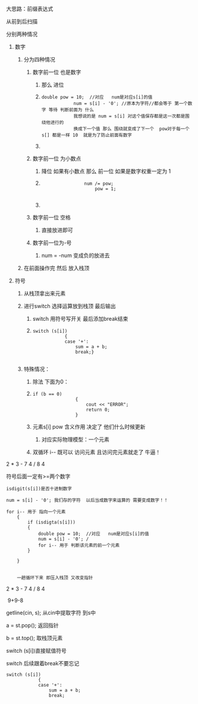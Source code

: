 大思路：前缀表达式  

从前到后扫描

分别两种情况 

1. 数字

   1. 分为四种情况

      1. 数字前一位 也是数字 

         1. 那么 进位

         2. ~~~
            double pow = 10;  //对应   num是对应s[i]的值
                        num = s[i] - '0'; //原本为字符//都会等于 第一个数字 等待 判断前面为 什么
                        我想说的是 num = s[i] 对这个值保存都是这一次都是围绕他进行的
                        换成下一个值 那么 围绕就变成了下一个  pow对于每一个s[] 都是一样 10  就是为了防止前面有数字
            ~~~

         3. 

      2. 数字前一位 为小数点

         1. 降位 如果有小数点 那么 前一位 如果是数字权重一定为 1

         2. ~~~
            				num /= pow;
                                pow = 1;
                                
            ~~~

         3. 

      3. 数字前一位 空格

         1. 直接放进即可

      4. 数字前一位为-号

         1. num = -num 变成负的放进去

   2. 在前面操作完  然后  放入栈顶

2. 符号

   1. 从栈顶拿出来元素

   2. 进行switch 选择运算放到栈顶 最后输出

      1. switch 用符号写开关  最后添加break结束

      2. ~~~~
         switch (s[i])
                     {
                     case '+':
                         sum = a + b;
                         break;}
                         
         ~~~~

   3. 特殊情况：

      1. 除法 下面为0：

      2. ~~~
         if (b == 0)
                         {
                             cout << "ERROR";
                             return 0;
                         }
         ~~~

      3. 元素s[i] pow 含义作用 决定了 他们什么时候更新
         1. 对应实际物理模型：一个元素  
      4. 双循环 i--  既可以 访问元素  且访问完元素就走了 牛逼！

      

      

2 * 3 - 7 4 / 8 4

符号后面一定有>=两个数字



~~~
isdigit(s[i])是否十进制数字

num = s[i] - '0'; 我们存的字符  以后当成数字来运算的 需要变成数字！！

for i-- 用于 指向一个元素
    {
        if (isdigta(s[i]))
        {
            double pow = 10;  //对应   num是对应s[i]的值
            num = s[i] - '0'; /
            for i-- 用于 判断该元素的前一个元素  
		}
		
	}	
	
	
	一趟循环下来 即压入栈顶 又改变指针
~~~







2 * 3 - 7 4 / 8 4

​    9+9-8

getline(cin, s); 从cin中提取字符 到s中

 

a = st.pop();  返回指针

b = st.top();  取栈顶元素

 switch (s[i])直接赋值符号

switch 后续跟着break不要忘记

~~~
switch (s[i])
            {
            case '+':
                sum = a + b;
                break;
~~~

